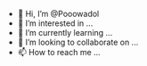 - 👋 Hi, I’m @Pooowadol
- 👀 I’m interested in ...
- 🌱 I’m currently learning ...
- 💞️ I’m looking to collaborate on ...
- 📫 How to reach me ...

<!---
Pooowadol/Pooowadol is a ✨ special ✨ repository because its `README.md` (this file) appears on your GitHub profile.
You can click the Preview link to take a look at your changes.
--->
